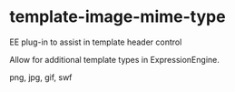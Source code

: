 template-image-mime-type
========================

EE plug-in to assist in template header control


Allow for additional template types in ExpressionEngine.

png, jpg, gif, swf

